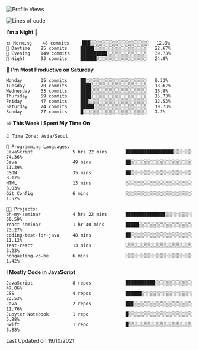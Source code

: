 <!--START_SECTION:waka-->
![Profile Views](http://img.shields.io/badge/Profile%20Views-0-blue)

![Lines of code](https://img.shields.io/badge/From%20Hello%20World%20I%27ve%20Written-92525%20lines%20of%20code-blue)

**I'm a Night 🦉** 

```text
🌞 Morning    48 commits     ███░░░░░░░░░░░░░░░░░░░░░░   12.8% 
🌆 Daytime    85 commits     █████░░░░░░░░░░░░░░░░░░░░   22.67% 
🌃 Evening    149 commits    ██████████░░░░░░░░░░░░░░░   39.73% 
🌙 Night      93 commits     ██████░░░░░░░░░░░░░░░░░░░   24.8%

```
📅 **I'm Most Productive on Saturday** 

```text
Monday       35 commits     ██░░░░░░░░░░░░░░░░░░░░░░░   9.33% 
Tuesday      70 commits     ████░░░░░░░░░░░░░░░░░░░░░   18.67% 
Wednesday    63 commits     ████░░░░░░░░░░░░░░░░░░░░░   16.8% 
Thursday     59 commits     ████░░░░░░░░░░░░░░░░░░░░░   15.73% 
Friday       47 commits     ███░░░░░░░░░░░░░░░░░░░░░░   12.53% 
Saturday     74 commits     █████░░░░░░░░░░░░░░░░░░░░   19.73% 
Sunday       27 commits     █░░░░░░░░░░░░░░░░░░░░░░░░   7.2%

```


📊 **This Week I Spent My Time On** 

```text
⌚︎ Time Zone: Asia/Seoul

💬 Programming Languages: 
JavaScript               5 hrs 22 mins       ██████████████████░░░░░░░   74.36% 
Java                     49 mins             ██░░░░░░░░░░░░░░░░░░░░░░░   11.39% 
JSON                     35 mins             ██░░░░░░░░░░░░░░░░░░░░░░░   8.17% 
HTML                     13 mins             ░░░░░░░░░░░░░░░░░░░░░░░░░   3.03% 
Git Config               6 mins              ░░░░░░░░░░░░░░░░░░░░░░░░░   1.52%

🐱‍💻 Projects: 
oh-my-seminar            4 hrs 22 mins       ███████████████░░░░░░░░░░   60.59% 
react-seminar            1 hr 40 mins        █████░░░░░░░░░░░░░░░░░░░░   23.27% 
coding-test-for-java     48 mins             ██░░░░░░░░░░░░░░░░░░░░░░░   11.12% 
test-react               13 mins             ░░░░░░░░░░░░░░░░░░░░░░░░░   3.23% 
hongaeting-v3-be         6 mins              ░░░░░░░░░░░░░░░░░░░░░░░░░   1.42%

```

**I Mostly Code in JavaScript** 

```text
JavaScript               8 repos             ███████████░░░░░░░░░░░░░░   47.06% 
CSS                      4 repos             ██████░░░░░░░░░░░░░░░░░░░   23.53% 
Java                     2 repos             ███░░░░░░░░░░░░░░░░░░░░░░   11.76% 
Jupyter Notebook         1 repo              █░░░░░░░░░░░░░░░░░░░░░░░░   5.88% 
Swift                    1 repo              █░░░░░░░░░░░░░░░░░░░░░░░░   5.88%

```



 Last Updated on 19/10/2021
<!--END_SECTION:waka-->
